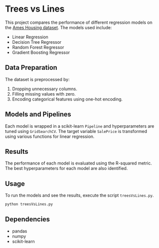 # Trees vs Lines

This project compares the performance of different regression models on the [Ames Housing dataset](https://www.kaggle.com/datasets/shashanknecrothapa/ames-housing-dataset). The models used include:

- Linear Regression
- Decision Tree Regressor
- Random Forest Regressor
- Gradient Boosting Regressor

## Data Preparation

The dataset is preprocessed by:
1. Dropping unnecessary columns.
2. Filling missing values with zero.
3. Encoding categorical features using one-hot encoding.

## Models and Pipelines

Each model is wrapped in a scikit-learn `Pipeline` and hyperparameters are tuned using `GridSearchCV`. The target variable `SalePrice` is transformed using various functions for linear regression.

## Results

The performance of each model is evaluated using the R-squared metric. The best hyperparameters for each model are also identified.

## Usage

To run the models and see the results, execute the script `treesVsLines.py`.

```bash
python treesVsLines.py
```

## Dependencies

- pandas
- numpy
- scikit-learn

